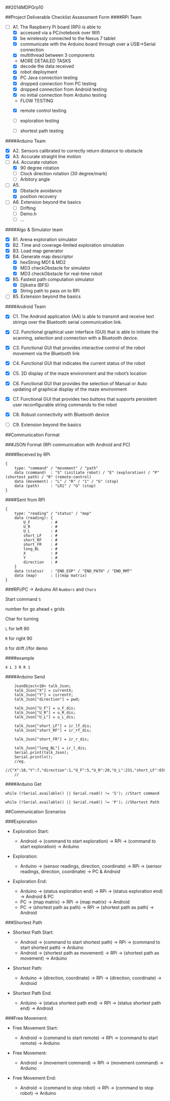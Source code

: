 ##2014MDPGrp10

##Project Deliverable Checklist Assessment Form
####RPi Team
- [ ] A1. The Raspberry Pi board (RPi) is able to
    - [x] accessed via a PC/notebook over Wifi
    - [x] be wirelessly connected to the Nexus 7 tablet
    - [x] communicate with the Arduino board through over a USB->Serial connection
    - [X] multithread between 3 components
    - MORE DETAILED TASKS
    - [X] decode the data received
    - [X] robot deployment
    - [X] PC Java connection testing
    - [X] dropped connection from PC testing
    - [X] dropped connection from Android testing
    - [X] no initial connection from Arduino testing
    - FLOW TESTING
    - [X] remote control testing
    - [ ] exploration testing
    - [ ] shortest path testing

 
####Arduino Team
- [x] A2. Sensors calibrated to correctly return distance to obstacle
- [x] A3. Accurate straight line motion
- [ ] A4. Accurate rotation
    - [x] 90 degree rotation
    - [ ] Clock direction rotation (30 degree/mark)
    - [ ] Arbitory angle
- [ ] A5.
    - [x]  Obstacle avoidance
    - [x]  position recovery
- [ ] A6. Extension beyond the basics
    - [ ] Drifting
    - [ ] Demo.h
    - [ ] ...

####Algo & Simulator team
- [x] B1. Arena exploration simulator
- [x] B2. Time and coverage-limited exploration simulation
- [x] B3. Load map generator
- [x] B4. Generate map descriptor
    - [x] hexString MD1 & MD2
    - [x] MD3 checkObstacle for simulator
    - [x] MD3 checkObstacle for real-time robot
- [x] B5. Fastest path computation simulator
    - [x] Djikstra (BFS)
    - [x] String path to pass on to RPi
- [ ] B5. Extension beyond the basics

####Android Team
- [x] C1. The Android application (AA) is able to transmit and receive text strings over the Bluetooth serial communication link.
- [x] C2. Functional graphical user interface (GUI) that is able to initiate the scanning, selection and connection with a Bluetooth device.
- [x] C3. Functional GUI that provides interactive control of the robot movement via the Bluetooth link
- [x] C4. Functional GUI that indicates the current status of the robot
- [x] C5. 2D display of the maze environment and the robot’s location
- [x] C6. Functional GUI that provides the selection of Manual or Auto updating of graphical display of the maze environment
- [x] C7. Functional GUI that provides two buttons that supports persistent user reconfigurable string commands to the robot
- [x] C8. Robust connectivity with Bluetooth device
- [ ] C9. Extension beyond the basics


##Communication Format

###JSON Format (RPi communication with Android and PC)

####Received by RPi
```
{
	type: "command" / "movement" / "path"
	data (command)	: "S" (initiate robot) / "E" (exploration) / "P" (shortest path) / "R" (remote-control)
	data (movement)	: "L" / "R" / "1" / "G" (stop)
    data (path)     : "LR1" / "G" (stop)
}
```
####Sent from RPi
```
{
	type: "reading" / "status" / "map"
	data (reading): {
		U_F		    : #
		U_R	        : #
		U_L	        : #
		short_LF	: #
		short_RF	: #
		short_FR	: #
		long_BL		: #
        X           : #
        Y           : #
        direction   : #
	}
	data (status)   : "END_EXP" / "END_PATH" / "END_RMT"
    data (map)      : [](map matrix)
}

```

###RPi/PC -> Arduino
All ```Numbers``` and ```Chars```

Start command ```S```

number for go ahead ```x``` grids

Char for turning

```L``` for left 90

```R``` for right 90

```D``` for drift //for demo

####example
```
4 L 3 R R 1
```

####Arduino Send
```Arduino
    JsonObject<10> talk_Json;
    talk_Json["X"] = currentX;
    talk_Json["Y"] = currentY;
    talk_Json["direction"] = pwd;

    talk_Json["U_F"] = u_F_dis;
    talk_Json["U_R"] = u_R_dis;
    talk_Json["U_L"] = u_L_dis;

    talk_Json["short_LF"] = ir_lf_dis;
    talk_Json["short_RF"] = ir_rf_dis;

    talk_Json["short_FR"] = ir_r_dis;

    talk_Json["long_BL"] = ir_l_dis;
    Serial.print(talk_Json);
    Serial.println();
    //eg.
    //{"X":10,"Y":7,"direction":1,"U_F":5,"U_R":20,"U_L":231,"short_LF":659,"short_RF":608,"short_FR":354,"long_BL":216}
    //
```
####Arduino Get
```Arduino
while (!Serial.available() || Serial.read() != 'S'); //Start command

while (!Serial.available() || Serial.read() != 'P'); //Shortest Path
```

##Communication Scenarios

###Exploration
* Exploration Start:
    * Android -> (command to start exploration) -> RPi -> (command to start exploration) -> Arduino

* Exploration:
    * Arduino -> (sensor readings, direction, coordinate) -> RPi -> (sensor readings, direction, coordinate) -> PC & Android

* Exploration End:
    * Arduino -> (status exploration end) -> RPi -> (status exploration end) -> Android & PC 
    * PC -> (map matrix) -> RPi -> (map matrix) -> Android
    * PC -> (shortest path as path) -> RPi -> (shortest path as path) -> Android

###Shortest Path
* Shortest Path Start:
    * Android -> (command to start shortest path) -> RPi -> (command to start shortest path) -> Arduino
    * Android -> (shortest path as movement) -> RPi -> (shortest path as movement) -> Arduino

* Shortest Path:
    * Arduino -> (direction, coordinate) -> RPi -> (direction, coordinate) -> Android

* Shortest Path End:
    * Arduino -> (status shortest path end) -> RPi -> (status shortest path end) -> Android 

###Free Movement:
* Free Movement Start:
    * Android -> (command to start remote) -> RPi -> (command to start remote) -> Arduino

* Free Movement:
    * Android -> (movement command) -> RPi -> (movement command) -> Arduino

* Free Movement End:
    * Android -> (command to stop robot) -> RPi -> (command to stop robot) -> Arduino

